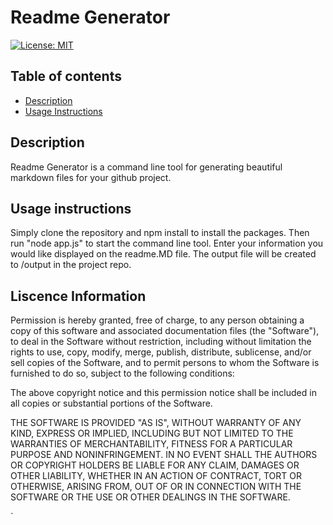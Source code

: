 # Readme Generator
[![License: MIT](https://img.shields.io/badge/License-MIT-yellow.svg)](https://opensource.org/licenses/MIT)

## Table of contents
* [Description](#description)
* [Usage Instructions](#usage)

<a name="description"></a>

## Description
Readme Generator is a command line tool for generating beautiful markdown files for your github project.

<a name="usage"></a>

## Usage instructions
Simply clone the repository and npm install to install the packages. Then run "node app.js" to start the command line tool. Enter your information you would like displayed on the readme.MD file. The output file will be created to /output in the project repo.

<a name="liscence"></a>

## Liscence Information
<p>Permission is hereby granted, free of charge, to any person obtaining a copy of this software and associated documentation files (the "Software"), to deal in the Software without restriction, including without limitation the rights to use, copy, modify, merge, publish, distribute, sublicense, and/or sell copies of the Software, and to permit persons to whom the Software is furnished to do so, subject to the following conditions:</p>
        <p>The above copyright notice and this permission notice shall be included in all copies or substantial portions of the Software.</p>
        <p>THE SOFTWARE IS PROVIDED "AS IS", WITHOUT WARRANTY OF ANY KIND, EXPRESS OR IMPLIED, INCLUDING BUT NOT LIMITED TO THE WARRANTIES OF MERCHANTABILITY, FITNESS FOR A PARTICULAR PURPOSE AND NONINFRINGEMENT. IN NO EVENT SHALL THE AUTHORS OR COPYRIGHT HOLDERS BE LIABLE FOR ANY CLAIM, DAMAGES OR OTHER LIABILITY, WHETHER IN AN ACTION OF CONTRACT, TORT OR OTHERWISE, ARISING FROM, OUT OF OR IN CONNECTION WITH THE SOFTWARE OR THE USE OR OTHER DEALINGS IN THE SOFTWARE.</p>`
